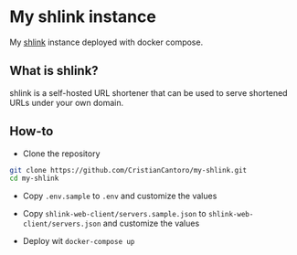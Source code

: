 # My shlink instance

My [shlink](https://github.com/shlinkio/shlink) instance deployed with docker compose.

## What is shlink?

shlink is a self-hosted URL shortener that can be used to serve shortened URLs under your own domain.

## How-to

* Clone the repository

```bash
git clone https://github.com/CristianCantoro/my-shlink.git
cd my-shlink
```

* Copy `.env.sample` to `.env` and customize the values

* Copy `shlink-web-client/servers.sample.json` to `shlink-web-client/servers.json` and customize the values

* Deploy wit `docker-compose up`

